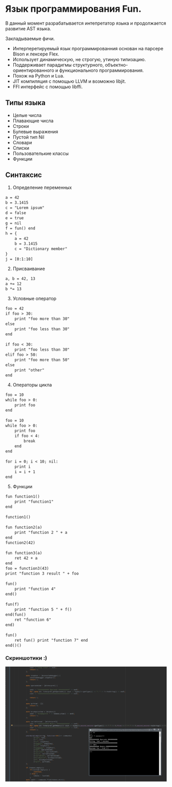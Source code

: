 # Язык программирования Fun.

В данный момент разрабатывается интепретатор языка и продолжается развитие AST языка.

Закладываемые фичи.

* Интерперетируемый язык программированния основан на парсере Bison и лексере Flex. 
* Использует динамическую, не строгую, утиную типизацию. 
* Поддерживает парадигмы структурного, объектно-ориентированного и функционального программирования.
* Похож на Python и Lua.
* JIT компиляция с помощью LLVM и возможно libjit.
* FFI интерфейс с помощью libffi.

## Типы языка 
* Целые числа 
* Плавающие числа
* Строки
* Булевые выражения
* Пустой тип Nil
* Словари
* Списки
* Пользователькие классы
* Функции

## Синтаксис
1. Определение переменных
```
a = 42
b = 3.1415
c = "Lorem ipsum"
d = false
e = true
g = nil
f = fun() end
h = {
    a = 42
    b = 3.1415
    c = "Dictionary member"
}
j = [0:1:10]

```
2. Присваивание
```
a, b = 42, 13
a += 12
b *= 13
```

3. Условные оператор
```
foo = 42
if foo > 30:
    print "foo more than 30"
else
    print "foo less than 30"
end

if foo < 30:
    print "foo less than 30"
elif foo > 50:
    print "foo more than 50"
else
    print "other"
end
```
4. Операторы цикла
```
foo = 10
while foo > 0:
    print foo
end

foo = 10
while foo > 0:
    print foo
    if foo < 4:
        break
    end
end

for i = 0; i < 10; nil:
    print i
    i = i + 1
end
```
5. Функции
```
fun function1()
    print "function1"
end

function1()

fun function2(a)
    print "function 2 " + a
end
function2(42)

fun function3(a)
    ret 42 + a
end
foo = function3(43)
print "function 3 result " + foo

fun() 
    print "function 4" 
end()

fun(f)
    print "function 5 " + f()
end(fun()
    ret "function 6"
end)

fun()
    ret fun() print "function 7" end
end()()
```

### Скриншотики :)

![Github Logo](/Fun/doc/1.png)
